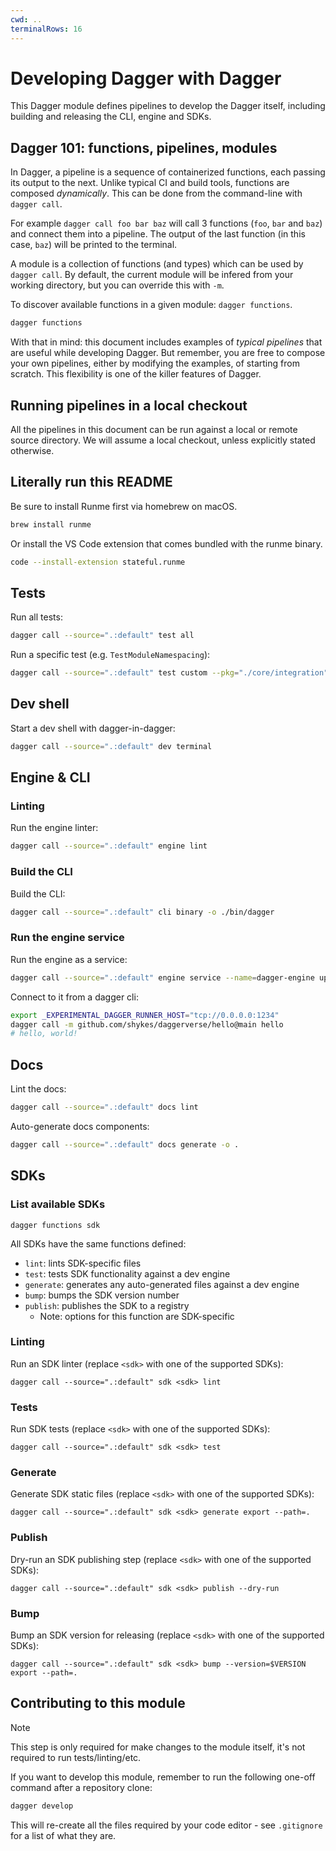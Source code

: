 ```yaml
---
cwd: ..
terminalRows: 16
---
```


# Developing Dagger with Dagger

This Dagger module defines pipelines to develop the Dagger itself, including building and releasing the CLI, engine and SDKs.

## Dagger 101: functions, pipelines, modules

In Dagger, a pipeline is a sequence of containerized functions, each passing its output to the next. Unlike typical CI and build tools, functions are composed *dynamically*. This can be done from the command-line with `dagger call`.

For example `dagger call foo bar baz` will call 3 functions (`foo`, `bar` and `baz`) and connect them into a pipeline. The output of the last function (in this case, `baz`) will be printed to the terminal.

A module is a collection of functions (and types) which can be used by `dagger call`. By default, the current module will be infered from your working directory, but you can override this with `-m`.

To discover available functions in a given module: `dagger functions`.

```sh {"id":"01J5Y82842KAER30RGCN96HH6M"}
dagger functions
```

With that in mind: this document includes examples of _typical pipelines_ that are useful while developing Dagger. But remember, you are free to compose your own pipelines, either by modifying the examples, of starting from scratch. This flexibility is one of the killer features of Dagger.

## Running pipelines in a local checkout

All the pipelines in this document can be run against a local or remote source directory. We will assume a local checkout, unless explicitly stated otherwise.

## Literally run this README

Be sure to install Runme first via homebrew on macOS.

```sh {"id":"01J5Y84809NWNP74YV0Y1MVFN4"}
brew install runme
```

Or install the VS Code extension that comes bundled with the runme binary.

```sh {"id":"01J5Y85Y7DVWMW8NB80BVNEFH7"}
code --install-extension stateful.runme
```

## Tests

Run all tests:

```sh {"id":"01J5EG1EXCHRB5J8ZEGZZXWE5H","name":"dev-dagger-test"}
dagger call --source=".:default" test all
```

Run a specific test (e.g. `TestModuleNamespacing`):

```sh {"id":"01J5EG1JNRB987MSB7SPM0EXGA"}
dagger call --source=".:default" test custom --pkg="./core/integration" --run="^TestModule/TestNamespacing"
```

## Dev shell

Start a dev shell with dagger-in-dagger:

```sh {"id":"01J5EG1QD02ZN97W42BMG57Q8A","name":"dev-dagger-terminal"}
dagger call --source=".:default" dev terminal
```

## Engine & CLI

### Linting

Run the engine linter:

```sh {"id":"01J5EG1VKBMG5X165Z7NMTX1ZZ","name":"dev-dagger-lint"}
dagger call --source=".:default" engine lint
```

### Build the CLI

Build the CLI:

```sh {"id":"01J5EFASD4HADA1XKEHPK27WJ4","name":"dev-dagger-cli"}
dagger call --source=".:default" cli binary -o ./bin/dagger
```

### Run the engine service

Run the engine as a service:

```sh {"background":"true","id":"01J5EFDBTC31PM0RKA1X3ZZM0F","name":"dev-engine-service"}
dagger call --source=".:default" engine service --name=dagger-engine up --ports=1234:1234
```

Connect to it from a dagger cli:

```sh {"id":"01J5EG220PWZVQREPZ7RWT8QRH","name":"dev-engine-hello"}
export _EXPERIMENTAL_DAGGER_RUNNER_HOST="tcp://0.0.0.0:1234"
dagger call -m github.com/shykes/daggerverse/hello@main hello
# hello, world!
```

## Docs

Lint the docs:

```sh {"id":"01J5EG2748AAH2FYQ8WXAWV9XY","name":"dev-docs-lint"}
dagger call --source=".:default" docs lint
```

Auto-generate docs components:

```sh {"id":"01J5EG2A6R51NYZ5RJX63P5NEF","name":"dev-docs-generate"}
dagger call --source=".:default" docs generate -o .
```

## SDKs

### List available SDKs

    dagger functions sdk

All SDKs have the same functions defined:

- `lint`: lints SDK-specific files
- `test`: tests SDK functionality against a dev engine
- `generate`: generates any auto-generated files against a dev engine
- `bump`: bumps the SDK version number
- `publish`: publishes the SDK to a registry
   - Note: options for this function are SDK-specific

### Linting

Run an SDK linter (replace `<sdk>` with one of the supported SDKs):

    dagger call --source=".:default" sdk <sdk> lint

### Tests

Run SDK tests (replace `<sdk>` with one of the supported SDKs):

    dagger call --source=".:default" sdk <sdk> test

### Generate

Generate SDK static files (replace `<sdk>` with one of the supported SDKs):

    dagger call --source=".:default" sdk <sdk> generate export --path=.

### Publish

Dry-run an SDK publishing step (replace `<sdk>` with one of the supported SDKs):

    dagger call --source=".:default" sdk <sdk> publish --dry-run

### Bump

Bump an SDK version for releasing (replace `<sdk>` with one of the supported SDKs):

    dagger call --source=".:default" sdk <sdk> bump --version=$VERSION export --path=.

## Contributing to this module

> [!NOTE]
>
> This step is only required for make changes to the module itself, it's
> not required to run tests/linting/etc.

If you want to develop this module, remember to run the following one-off command after a repository clone:

```sh {"id":"01J5EF8SWVX7KGC4YF6DXW5A7T"}
dagger develop
```

This will re-create all the files required by your code editor - see `.gitignore` for a list of what they are.
